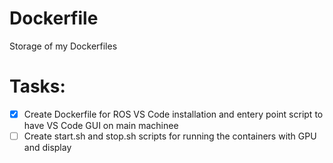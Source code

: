 # Dockerfile
Storage of my Dockerfiles

# Tasks:
- [x] Create Dockerfile for ROS VS Code installation and entery point script to have VS Code GUI on main machinee
- [ ] Create start.sh and stop.sh scripts for running the containers with GPU and display 